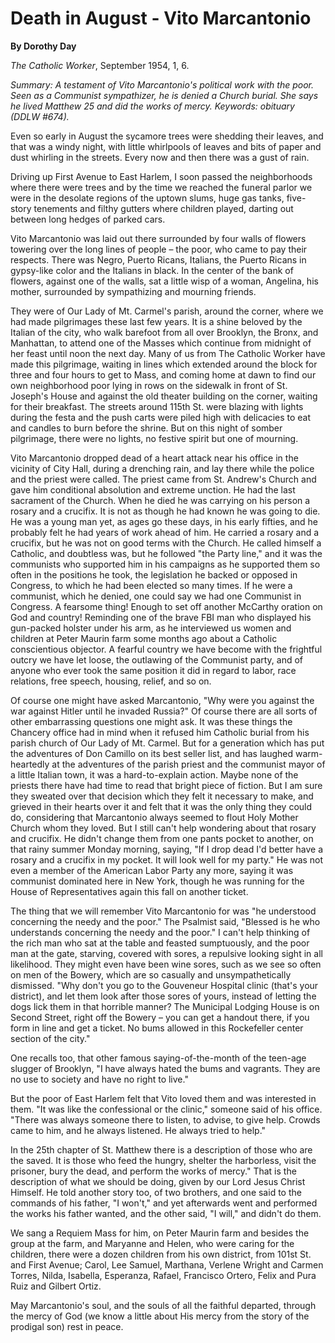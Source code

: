 Death in August - Vito Marcantonio
==================================

**By Dorothy Day**

*The Catholic Worker*, September 1954, 1, 6.

*Summary: A testament of Vito Marcantonio's political work with the
poor. Seen as a Communist sympathizer, he is denied a Church burial. She
says he lived Matthew 25 and did the works of mercy. Keywords: obituary
(DDLW \#674).*

Even so early in August the sycamore trees were shedding their leaves,
and that was a windy night, with little whirlpools of leaves and bits of
paper and dust whirling in the streets. Every now and then there was a
gust of rain.

Driving up First Avenue to East Harlem, I soon passed the neighborhoods
where there were trees and by the time we reached the funeral parlor we
were in the desolate regions of the uptown slums, huge gas tanks,
five-story tenements and filthy gutters where children played, darting
out between long hedges of parked cars.

Vito Marcantonio was laid out there surrounded by four walls of flowers
towering over the long lines of people – the poor, who came to pay their
respects. There was Negro, Puerto Ricans, Italians, the Puerto Ricans in
gypsy-like color and the Italians in black. In the center of the bank of
flowers, against one of the walls, sat a little wisp of a woman,
Angelina, his mother, surrounded by sympathizing and mourning friends.

They were of Our Lady of Mt. Carmel's parish, around the corner, where
we had made pilgrimages these last few years. It is a shine beloved by
the Italian of the city, who walk barefoot from all over Brooklyn, the
Bronx, and Manhattan, to attend one of the Masses which continue from
midnight of her feast until noon the next day. Many of us from The
Catholic Worker have made this pilgrimage, waiting in lines which
extended around the block for three and four hours to get to Mass, and
coming home at dawn to find our own neighborhood poor lying in rows on
the sidewalk in front of St. Joseph's House and against the old theater
building on the corner, waiting for their breakfast. The streets around
115th St. were blazing with lights during the festa and the push carts
were piled high with delicacies to eat and candles to burn before the
shrine. But on this night of somber pilgrimage, there were no lights, no
festive spirit but one of mourning.

Vito Marcantonio dropped dead of a heart attack near his office in the
vicinity of City Hall, during a drenching rain, and lay there while the
police and the priest were called. The priest came from St. Andrew's
Church and gave him conditional absolution and extreme unction. He had
the last sacrament of the Church. When he died he was carrying on his
person a rosary and a crucifix. It is not as though he had known he was
going to die. He was a young man yet, as ages go these days, in his
early fifties, and he probably felt he had years of work ahead of him.
He carried a rosary and a crucifix, but he was not on good terms with
the Church. He called himself a Catholic, and doubtless was, but he
followed "the Party line," and it was the communists who supported him
in his campaigns as he supported them so often in the positions he took,
the legislation he backed or opposed in Congress, to which he had been
elected so many times. If he were a communist, which he denied, one
could say we had one Communist in Congress. A fearsome thing! Enough to
set off another McCarthy oration on God and country! Reminding one of
the brave FBI man who displayed his gun-packed holster under his arm, as
he interviewed us women and children at Peter Maurin farm some months
ago about a Catholic conscientious objector. A fearful country we have
become with the frightful outcry we have let loose, the outlawing of the
Communist party, and of anyone who ever took the same position it did in
regard to labor, race relations, free speech, housing, relief, and so
on.

Of course one might have asked Marcantonio, "Why were you against the
war against Hitler until he invaded Russia?" Of course there are all
sorts of other embarrassing questions one might ask. It was these things
the Chancery office had in mind when it refused him Catholic burial from
his parish church of Our Lady of Mt. Carmel. But for a generation which
has put the adventures of Don Camillo on its best seller list, and has
laughed warm-heartedly at the adventures of the parish priest and the
communist mayor of a little Italian town, it was a hard-to-explain
action. Maybe none of the priests there have had time to read that
bright piece of fiction. But I am sure they sweated over that decision
which they felt it necessary to make, and grieved in their hearts over
it and felt that it was the only thing they could do, considering that
Marcantonio always seemed to flout Holy Mother Church whom they loved.
But I still can't help wondering about that rosary and crucifix. He
didn't change them from one pants pocket to another, on that rainy
summer Monday morning, saying, "If I drop dead I'd better have a rosary
and a crucifix in my pocket. It will look well for my party." He was not
even a member of the American Labor Party any more, saying it was
communist dominated here in New York, though he was running for the
House of Representatives again this fall on another ticket.

The thing that we will remember Vito Marcantonio for was "he understood
concerning the needy and the poor." The Psalmist said, "Blessed is he
who understands concerning the needy and the poor." I can't help
thinking of the rich man who sat at the table and feasted sumptuously,
and the poor man at the gate, starving, covered with sores, a repulsive
looking sight in all likelihood. They might even have been wine sores,
such as we see so often on men of the Bowery, which are so casually and
unsympathetically dismissed. "Why don't you go to the Gouveneur Hospital
clinic (that's your district), and let them look after those sores of
yours, instead of letting the dogs lick them in that horrible manner?
The Municipal Lodging House is on Second Street, right off the Bowery –
you can get a handout there, if you form in line and get a ticket. No
bums allowed in this Rockefeller center section of the city."

One recalls too, that other famous saying-of-the-month of the teen-age
slugger of Brooklyn, "I have always hated the bums and vagrants. They
are no use to society and have no right to live."

But the poor of East Harlem felt that Vito loved them and was interested
in them. "It was like the confessional or the clinic," someone said of
his office. "There was always someone there to listen, to advise, to
give help. Crowds came to him, and he always listened. He always tried
to help."

In the 25th chapter of St. Matthew there is a description of those who
are the saved. It is those who feed the hungry, shelter the harborless,
visit the prisoner, bury the dead, and perform the works of mercy." That
is the description of what we should be doing, given by our Lord Jesus
Christ Himself. He told another story too, of two brothers, and one said
to the commands of his father, "I won't," and yet afterwards went and
performed the works his father wanted, and the other said, "I will," and
didn't do them.

We sang a Requiem Mass for him, on Peter Maurin farm and besides the
group at the farm, and Maryanne and Helen, who were caring for the
children, there were a dozen children from his own district, from 101st
St. and First Avenue; Carol, Lee Samuel, Marthana, Verlene Wright and
Carmen Torres, Nilda, Isabella, Esperanza, Rafael, Francisco Ortero,
Felix and Pura Ruiz and Gilbert Ortiz.

May Marcantonio's soul, and the souls of all the faithful departed,
through the mercy of God (we know a little about His mercy from the
story of the prodigal son) rest in peace.
